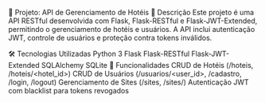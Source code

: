 📌 Projeto: API de Gerenciamento de Hotéis
📜 Descrição
Este projeto é uma API RESTful desenvolvida com Flask, Flask-RESTful e Flask-JWT-Extended, permitindo o gerenciamento de hotéis e usuários. A API inclui autenticação JWT, controle de usuários e proteção contra tokens inválidos.

🛠️ Tecnologias Utilizadas
Python 3
Flask
Flask-RESTful
Flask-JWT-Extended
SQLAlchemy
SQLite
🚀 Funcionalidades
CRUD de Hotéis (/hoteis, /hoteis/<hotel_id>)
CRUD de Usuários (/usuarios/<user_id>, /cadastro, /login, /logout)
Gerenciamento de Sites (/sites, /sites/<url>)
Autenticação JWT com blacklist para tokens revogados
